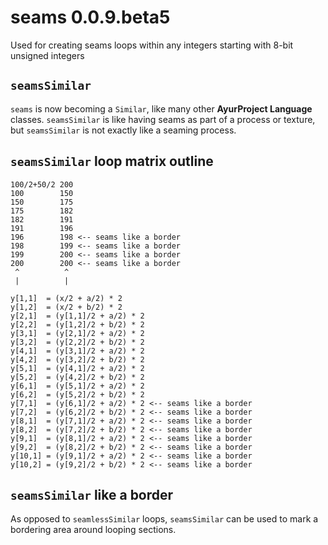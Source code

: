 # seams 0.0.9.beta5
Used for creating seams loops within any integers starting with 8-bit unsigned integers
## `seamsSimilar`
`seams` is now becoming a `Similar`, like many other <b>AyurProject Language</b> classes. `seamsSimilar` is like having seams as part of a process or texture, but `seamsSimilar` is not exactly like a seaming process.
## `seamsSimilar` loop matrix outline
```
100/2+50/2 200 
100        150 
150        175 
175        182 
182        191 
191        196
196        198 <-- seams like a border
198        199 <-- seams like a border
199        200 <-- seams like a border
200        200 <-- seams like a border
 ^          ^
 |          |   
```
```
y[1,1]  = (x/2 + a/2) * 2
y[1,2]  = (x/2 + b/2) * 2
y[2,1]  = (y[1,1]/2 + a/2) * 2
y[2,2]  = (y[1,2]/2 + b/2) * 2
y[3,1]  = (y[2,1]/2 + a/2) * 2
y[3,2]  = (y[2,2]/2 + b/2) * 2
y[4,1]  = (y[3,1]/2 + a/2) * 2
y[4,2]  = (y[3,2]/2 + b/2) * 2
y[5,1]  = (y[4,1]/2 + a/2) * 2
y[5,2]  = (y[4,2]/2 + b/2) * 2
y[6,1]  = (y[5,1]/2 + a/2) * 2
y[6,2]  = (y[5,2]/2 + b/2) * 2
y[7,1]  = (y[6,1]/2 + a/2) * 2 <-- seams like a border
y[7,2]  = (y[6,2]/2 + b/2) * 2 <-- seams like a border
y[8,1]  = (y[7,1]/2 + a/2) * 2 <-- seams like a border
y[8,2]  = (y[7,2]/2 + b/2) * 2 <-- seams like a border
y[9,1]  = (y[8,1]/2 + a/2) * 2 <-- seams like a border
y[9,2]  = (y[8,2]/2 + b/2) * 2 <-- seams like a border
y[10,1] = (y[9,1]/2 + a/2) * 2 <-- seams like a border
y[10,2] = (y[9,2]/2 + b/2) * 2 <-- seams like a border
```
## `seamsSimilar` like a border
As opposed to `seamlessSimilar` loops, `seamsSimilar` can be used to mark a bordering area around looping sections.